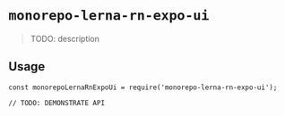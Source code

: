 # `monorepo-lerna-rn-expo-ui`

> TODO: description

## Usage

```
const monorepoLernaRnExpoUi = require('monorepo-lerna-rn-expo-ui');

// TODO: DEMONSTRATE API
```
